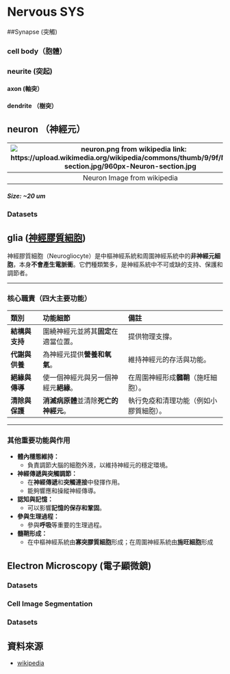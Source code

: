 # Nervous SYS

##Synapse (突觸)

### cell body（胞體）

### neurite (突起)

#### axon (軸突）

#### dendrite （樹突）

## neuron （神經元）

| ![neuron.png from wikipedia link: https://upload.wikimedia.org/wikipedia/commons/thumb/9/9f/Neuron-section.jpg/960px-Neuron-section.jpg ](images/neuron.png) |
|:---------------------:|
| Neuron Image from wikipedia |

##### Size: ~20 um

### Datasets


## glia ([神經膠質細胞](https://zh.wikipedia.org/wiki/%E7%A5%9E%E7%B6%93%E8%86%A0%E8%B3%AA%E7%B4%B0%E8%83%9E))

神經膠質細胞（Neurogliocyte）是中樞神經系統和周圍神經系統中的**非神經元細胞**，本身**不會產生電脈衝**。它們種類繁多，是神經系統中不可或缺的支持、保護和調節者。

---

### 核心職責（四大主要功能）

| 類別 | 功能細節 | 備註 |
| :--- | :--- | :--- |
| **結構與支持** | 圍繞神經元並將其**固定**在適當位置。 | 提供物理支撐。 |
| **代謝與供養** | 為神經元提供**營養和氧氣**。 | 維持神經元的存活與功能。 |
| **絕緣與傳導** | 使一個神經元與另一個神經元**絕緣**。 | 在周圍神經形成**髓鞘**（施旺細胞）。 |
| **清除與保護** | **消滅病原體**並清除**死亡的神經元**。 | 執行免疫和清理功能（例如小膠質細胞）。 |

---

### 其他重要功能與作用

* **體內穩態維持：**
    * 負責調節大腦的細胞外液，以維持神經元的穩定環境。
* **神經傳遞與突觸調節：**
    * 在**神經傳遞**和**突觸連接**中發揮作用。
    * 能夠響應和操縱神經傳導。
* **認知與記憶：**
    * 可以影響**記憶的保存和鞏固**。
* **參與生理過程：**
    * 參與**呼吸**等重要的生理過程。
* **髓鞘形成：**
    * 在中樞神經系統由**寡突膠質細胞**形成；在周圍神經系統由**施旺細胞**形成
  
## Electron Microscopy (電子顯微鏡)

### Datasets


### Cell Image Segmentation

### Datasets


## 資料來源
- [wikipedia](https://zh.wikipedia.org/)